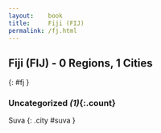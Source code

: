 ```yaml
---
layout:    book
title:     Fiji (FIJ)
permalink: /fj.html
---
```


## Fiji (FIJ) - 0 Regions, 1 Cities
{: #fj }





### Uncategorized _(1)_{:.count}


Suva  {: .city #suva } <br>


 
